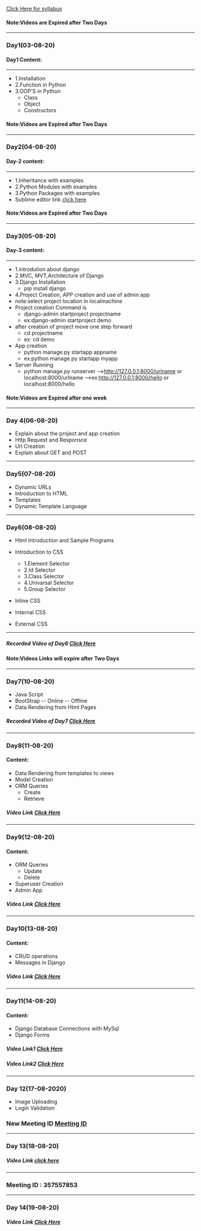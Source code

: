 [Click Here for syllabus](https://drive.google.com/file/d/1OnBUWHxKIa0ixTU8uKrWTGCE7HB3PbGl/view)




#### Note:Videos are Expired after Two Days
_____
### Day1(03-08-20)
#### Day1 Content:
_____
- 1.Installation
- 2.Function in Python 
- 3.OOP'S in Python
  - Class
  - Object
  - Constructors

#### Note:Videos are Expired after Two Days

____
### Day2(04-08-20)
#### Day-2 content:
_____

- 1.Inheritance with examples
- 2.Python Modules with examples
- 3.Python Packages with examples
- Sublime editor link [click here](https://www.sublimetext.com/3)
#### Note:Videos are Expired after Two Days
____

### Day3(05-08-20)
#### Day-3 content:
_____
- 1.introdution about django
- 2.MVC, MVT,Architecture of Django
- 3.Django Installation 
   - pip install django
- 4.Project Creation, APP creation and use of
admin app
 - note:select project location in localmachine
  - Project creation Command is 
    - django-admin startproject projectname
    - ex:django-admin startproject demo
  - after creation of project move one step forward 
      - cd projectname
      - ex: cd demo
  - App creation
      - python manage.py startapp appname
      - ex:python manage.py startapp myapp
  - Server Running
      - python manage.py runserver
        -->http://127.0.0.1:8000/urlname or localhost:8000/urlname
        -->ex:http://127.0.0.1:8000/hello or localhost:8000/hello

#### Note:Videos are Expired after one week
___
### Day 4(06-08-20)
- Explain about the project and app creation
- Http Request and Responsce
- Url Creation
- Explain about GET and POST



___
### Day5(07-08-20)

- Dynamic URLs
- Introduction to HTML
- Templates
- Dynamic Template Language

___
### Day6(08-08-20)
- Html Introduction and Sample Programs
- Introduction to CSS
  - 1.Element Selector
  - 2.Id Selector
  - 3.Class Selector
  - 4.Univarsal Selector
  - 5.Group Selector


- Inline CSS

- Internal CSS

- External CSS
____
##### Recorded Video of Day6 [Click Here](https://transcripts.gotomeeting.com/#/s/fba0abfc092e0fa8869ddae52c3c94de0beb10017caeee2a85a84dac8fe1648e)

#### Note:Videos Links will expire after Two Days

____
### Day7(10-08-20)
- Java Script
- BootStrap
  -- Online
  -- Offline
- Data Rendering from Html Pages
##### Recorded Video of Day7 [Click Here](https://transcripts.gotomeeting.com/#/s/c1457bba03194aab17134587924fe6c7fefcb9cd5b30bf63770d7775355f0563)

___

### Day8(11-08-20)
#### Content:
- Data Rendering from templates to views
- Model Creation
- ORM Queries
  - Create
  - Retrieve
##### Video Link [Click Here](https://transcripts.gotomeeting.com/#/s/8f046b42a0434fcef2d1f43a95e8c80fc67fdb273da7c0312517c0af30120a6d)
______
### Day9(12-08-20)
#### Content:
- ORM Queries
  - Update
  - Delete
- Superuser Creation
- Admin App
##### Video Link [Click Here](https://transcripts.gotomeeting.com/#/s/cea51a37f3e59d24a41f05dd1962714a15976ef72089c4f0d547b63c7b90b0dd)
_______
### Day10(13-08-20)
#### Content:
- CRUD operations 
- Messages in Django
##### Video Link [Click Here](https://transcripts.gotomeeting.com/#/s/b90f783de55f537b1eb10775c5f8151b16bac16f9373fcc2e2655ae7c8fcf6df)
____
### Day11(14-08-20)
#### Content:
- Django Database Connections with MySql
- Django Forms
##### Video Link1 [Click Here](https://transcripts.gotomeeting.com/#/s/a79c5957c0b396969cb92b1f627faac3e00768d3e1a7e8bbf0d8c8c497e93584)
##### Video Link2 [Click Here](https://transcripts.gotomeeting.com/#/s/727551a4eafd0b1cdf9979406041b1018cfc717f10fd1cf1b01a350f393368a5)
____
### Day 12(17-08-2020)
- Image Uploading
- Login Validation

### New Meeting ID [Meeting ID](https://global.gotomeeting.com/join/228670749)
_____
### Day 13(18-08-20)
##### Video Link [click here](https://transcripts.gotomeeting.com/#/s/90491c329aabf7f6b45f1eae324d1af131c460bfdcc3515ebe6c5c01f3d6e9f5)
_____
### Meeting ID : 357557853
_____
### Day 14(19-08-20)
##### Video Link [Click Here](https://transcripts.gotomeeting.com/#/s/271887a87494e2ab5febcc58067ae4e2a81dd22e606d347c94c7a852a79c4f57)
